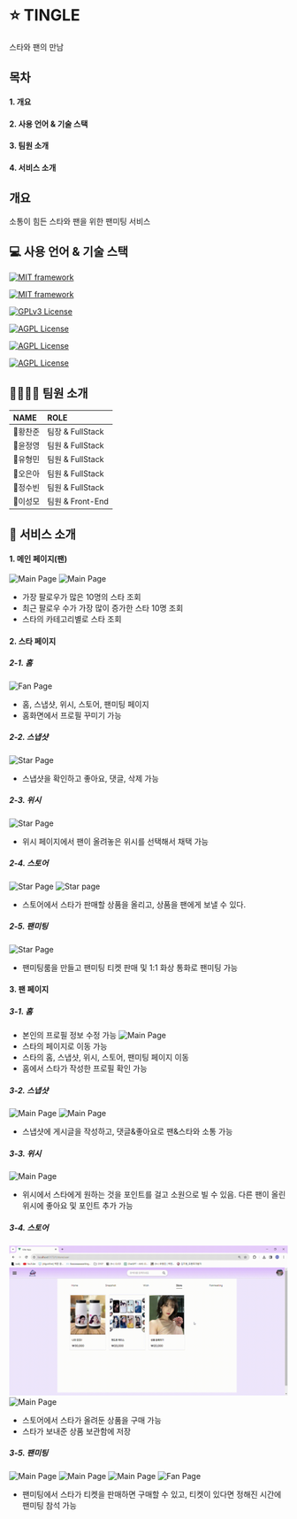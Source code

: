 
# ⭐ TINGLE

스타와 팬의 만남


## 목차

#### 1. 개요
#### 2. 사용 언어 & 기술 스택
#### 3. 팀원 소개
#### 4. 서비스 소개

## 개요

소통이 힘든 스타와 팬을 위한 팬미팅 서비스

## 💻 사용 언어 & 기술 스택

[![MIT framework](https://img.shields.io/badge/FlatForm-Web-g.svg)](https://choosealicense.com/licenses/mit/)

[![MIT framework](https://img.shields.io/badge/BackEnd-Spring%20Boot-green.svg)](https://choosealicense.com/licenses/mit/)

[![GPLv3 License](https://img.shields.io/badge/FrontEnd-Vue3-yellow.svg)](https://opensource.org/licenses/)


[![AGPL License](https://img.shields.io/badge/Server-AWS-blue.svg)](http://www.gnu.org/licenses/agpl-3.0)


[![AGPL License](https://img.shields.io/badge/Database-MySql-red.svg)](http://www.gnu.org/licenses/agpl-3.0)

[![AGPL License](https://img.shields.io/badge/Language-JAVA,%20JavaScript-orange.svg)](http://www.gnu.org/licenses/agpl-3.0)
## 👨‍👩‍👦‍👦 팀원 소개

| NAME | ROLE     | 
| :-------- | :------- |
| 👑황찬준 | 팀장 & FullStack | 
| 🧑윤정영 | 팀원 & FullStack | 
| 🧑유형민 | 팀원 & FullStack | 
| 🧒오은아 | 팀원 & FullStack | 
| 🧒정수빈 | 팀원 & FullStack | 
| 🧑이성모 | 팀원 & Front-End | 





## 📜 서비스 소개

#### 1. 메인 페이지(팬)
![Main Page](/image/image1.png)
![Main Page](/image/image2.PNG)
- 가장 팔로우가 많은 10명의 스타 조회
- 최근 팔로우 수가 가장 많이 증가한 스타 10명 조회
- 스타의 카테고리별로 스타 조회

#### 2. 스타 페이지 
##### 2-1. 홈
![Fan Page](/image/starpage2.PNG)
- 홈, 스냅샷, 위시, 스토어, 팬미팅 페이지
- 홈화면에서 프로필 꾸미기 가능
##### 2-2. 스냅샷
![Star Page](/image/snap1.gif)
- 스냅샷을 확인하고 좋아요, 댓글, 삭제 가능
##### 2-3. 위시
![Star Page](/image/wish2.PNG)
- 위시 페이지에서 팬이 올려놓은 위시를 선택해서 채택 가능
##### 2-4. 스토어
![Star Page](/image/st1.gif)
![Star page](/image/st2.gif)
- 스토어에서 스타가 판매할 상품을 올리고, 상품을 팬에게 보낼 수 있다.
##### 2-5. 팬미팅
![Star Page](/image/meeting1.PNG)
- 팬미팅룸을 만들고 팬미팅 티켓 판매 및 1:1 화상 통화로 팬미팅 가능

#### 3. 팬 페이지
##### 3-1. 홈
- 본인의 프로필 정보 수정 가능
![Main Page](/image/starpage0.PNG)
- 스타의 페이지로 이동 가능
- 스타의 홈, 스냅샷, 위시, 스토어, 팬미팅 페이지 이동
- 홈에서 스타가 작성한 프로필 확인 가능
##### 3-2. 스냅샷
![Main Page](/image/snap1.gif)
![Main Page](/image/snap2.gif)
- 스냅샷에 게시글을 작성하고, 댓글&좋아요로 팬&스타와 소통 가능
##### 3-3. 위시
![Main Page](/image/wish1.PNG)
- 위시에서 스타에게 원하는 것을 포인트를 걸고 소원으로 빌 수 있음. 다른 팬이 올린 위시에 좋아요 및 포인트 추가 가능

##### 3-4. 스토어
![Main Page](/image/st3.gif)
![Main Page](/image/st4.gif)
- 스토어에서 스타가 올려둔 상품을 구매 가능
- 스타가 보내준 상품 보관함에 저장
##### 3-5. 팬미팅
![Main Page](/image/meeting2.PNG)
![Main Page](/image/meeting3.PNG)
![Main Page](/image/meeting4.PNG)
![Fan Page](/image/meeting5.PNG)
- 팬미팅에서 스타가 티켓을 판매하면 구매할 수 있고, 티켓이 있다면 정해진 시간에 팬미팅 참석 가능



